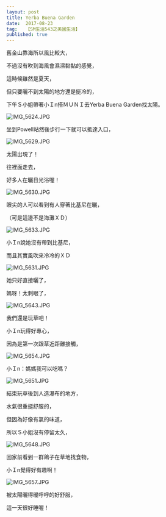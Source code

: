 ```yaml
---
layout: post
title: Yerba Buena Garden
date:  2017-08-23
tag:   【SM生活543之美國生活】
published: true 
---
```

<p>舊金山靠海所以風比較大，</p>

<p>不過沒有吹到海風會濕濕黏黏的感覺，</p>

<p>這時候雖然是夏天，</p>

<p>但只要曬不到太陽的地方還是挺冷的，</p>

<p>下午Ｓ小姐帶著小Ｉn搭ＭＵＮＩ去Yerba Buena Garden找太陽。</p>

<p><img alt="IMG_5624.JPG" src="https://pic.pimg.tw/smlife543/1503460199-2725565100_n.jpg?v=1503460202" title="IMG_5624.JPG"></p>

<p>坐到Powell站然後步行一下就可以抵達入口，</p>

<p><img alt="IMG_5629.JPG" src="https://pic.pimg.tw/smlife543/1503459850-3444691086_n.jpg?v=1503459855" title="IMG_5629.JPG"></p>

<p>太陽出現了！</p>

<p>往裡面走去，</p>

<p>好多人在曬日光浴喔！</p>

<p><img alt="IMG_5630.JPG" src="https://pic.pimg.tw/smlife543/1503459869-3375233382_n.jpg?v=1503459872" title="IMG_5630.JPG"></p>

<p>眼尖的人可以看到有人穿著比基尼在曬，</p>

<p>（可是這邊不是海灘ＸＤ）</p>

<p><img alt="IMG_5633.JPG" src="https://pic.pimg.tw/smlife543/1503459913-4178684945_n.jpg" title="IMG_5633.JPG"></p>

<p>小Ｉn說她沒有帶到比基尼，</p>

<p>而且其實風吹來冷冷的ＸＤ</p>

<p><img alt="IMG_5631.JPG" src="https://pic.pimg.tw/smlife543/1503459896-3383434012_n.jpg" title="IMG_5631.JPG"></p>

<p>她只好直接曬了，</p>

<p>媽呀！太刺眼了，</p>

<p><img alt="IMG_5643.JPG" src="https://pic.pimg.tw/smlife543/1503459933-3558131573_n.jpg?v=1503459936" title="IMG_5643.JPG"></p>

<p>我們還是玩草吧！</p>

<p>小Ｉn玩得好專心，</p>

<p>因為是第一次跟草近距離接觸，</p>

<p><img alt="IMG_5654.JPG" src="https://pic.pimg.tw/smlife543/1503459981-1179489714_n.jpg" title="IMG_5654.JPG"></p>

<p>小Ｉn：媽媽我可以吃嗎？</p>

<p><img alt="IMG_5651.JPG" src="https://pic.pimg.tw/smlife543/1503460011-3950232609_n.jpg?v=1503460013" title="IMG_5651.JPG"></p>

<p>結束玩草後到人造瀑布的地方，</p>

<p>水氣很重挺舒服的，</p>

<p>但因為好像有氯的味道，</p>

<p>所以Ｓ小姐沒有停留太久，</p>

<p><img alt="IMG_5648.JPG" src="https://pic.pimg.tw/smlife543/1503459952-1485796875_n.jpg?v=1503459967" title="IMG_5648.JPG"></p>

<p>回家前看到一群鴿子在草地找食物，</p>

<p>小Ｉn覺得好有趣啊！</p>

<p><img alt="IMG_5657.JPG" src="https://pic.pimg.tw/smlife543/1503460031-2082362686_n.jpg" title="IMG_5657.JPG"></p>

<p>被太陽曬得暖呼呼的好舒服，</p>

<p>這一天很好睡喔！</p>

